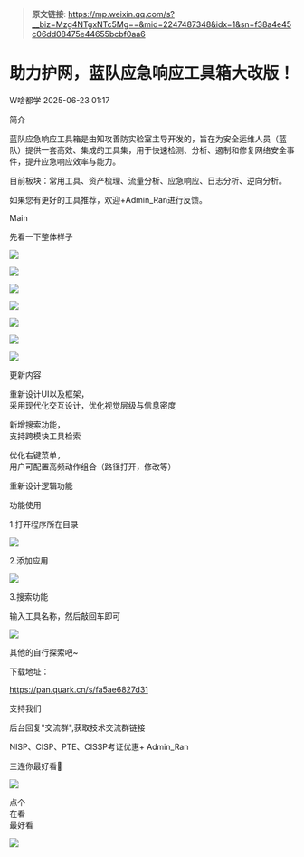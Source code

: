 > **原文链接**: https://mp.weixin.qq.com/s?__biz=Mzg4NTgxNTc5Mg==&mid=2247487348&idx=1&sn=f38a4e45c06dd08475e44655bcbf0aa6

#  助力护网，蓝队应急响应工具箱大改版！  
 W啥都学   2025-06-23 01:17  
  
简介  
  
  
  
蓝队应急响应工具箱是由知攻善防实验室主导开发的，旨在为安全运维人员（蓝队）提供一套高效、集成的工具集，用于快速检测、分析、遏制和修复网络安全事件，提升应急响应效率与能力。  
  
目前板块：常用工具、资产梳理、流量分析、应急响应、日志分析、逆向分析。  
  
如果您有更好的工具推荐，欢迎+Admin_Ran进行反馈。  
  
  
Main  
  
  
  
先看一下整体样子  
  
![](https://mmbiz.qpic.cn/mmbiz_png/H7ec9FOh7vqyhJxb3ckYLicdmt8tkkumurmUemrjgIuvAgLdPYCV5xDTbnRiboKH4an3eiccwkEPibBLplQLMCLDPQ/640?wx_fmt=png&from=appmsg&watermark=1 "")  
  
![](https://mmbiz.qpic.cn/mmbiz_png/H7ec9FOh7vqyhJxb3ckYLicdmt8tkkumuzibOSyVMQAIxwVp4iaRFAWicFibPoggn3fzWb8L3dgPicF6KiaB154UtmK0A/640?wx_fmt=png&from=appmsg&watermark=1 "")  
  
![](https://mmbiz.qpic.cn/mmbiz_png/H7ec9FOh7vqyhJxb3ckYLicdmt8tkkumu56wS5l9g7oVsKDvFrhDkuWdLHNVo4Dv7e0zRtKG9eGSSXjrzkXVpTQ/640?wx_fmt=png&from=appmsg&watermark=1 "")  
  
![](https://mmbiz.qpic.cn/mmbiz_png/H7ec9FOh7vqyhJxb3ckYLicdmt8tkkumuY6IvcyrGaRiaHBmj3MSn9VhTiaSwibBjqyVgq2trfRrWGUb6Cu7gKKDRw/640?wx_fmt=png&from=appmsg&watermark=1 "")  
  
![](https://mmbiz.qpic.cn/mmbiz_png/H7ec9FOh7vqyhJxb3ckYLicdmt8tkkumuR8p4icRAfXyE8lIROiaXh1nP2MQtV3UJu9my4eWaoSR5JkiaVVf9S3RkA/640?wx_fmt=png&from=appmsg&watermark=1 "")  
  
![](https://mmbiz.qpic.cn/mmbiz_png/H7ec9FOh7vqyhJxb3ckYLicdmt8tkkumuXu6kXOiaN4GibKibq5WrtRTnhhdHaOiaHd7I8fFWhWOlwqHBiboHN2y7PXw/640?wx_fmt=png&from=appmsg&watermark=1 "")  
  
![](https://mmbiz.qpic.cn/mmbiz_png/H7ec9FOh7vqyhJxb3ckYLicdmt8tkkumuoAc1JZxfjFY5Y70es3jzSxFFx4vQq93qCA1HUWB5jDobiadCDTe8dEw/640?wx_fmt=png&from=appmsg&watermark=1 "")  
  
  
更新内容  
  
  
  
重新设计UI以及框架，  
采用现代化交互设计，优化视觉层级与信息密度  
  
新增搜索功能，  
支持跨模块工具检索  
  
优化右键菜单，  
用户可配置高频动作组合（路径打开，修改等）  
  
重新设计逻辑功能  
  
  
  
功能使用  
  
  
  
  
1.打开程序所在目录  
  
![](https://mmbiz.qpic.cn/mmbiz_png/H7ec9FOh7vqyhJxb3ckYLicdmt8tkkumuHFibFL5CCXhB7mbnIf8IoagL4jwMbLJKPz1VPZicKicQxP9ichogWdSVibQ/640?wx_fmt=png&from=appmsg&watermark=1 "")  
  
2.添加应用  
  
![](https://mmbiz.qpic.cn/mmbiz_png/H7ec9FOh7vqyhJxb3ckYLicdmt8tkkumuN74vQOuRyqiaUaMgX7VB9oNKqdMXVBc0ssUBHTSupOEuYZPSYODX9XQ/640?wx_fmt=png&from=appmsg&watermark=1 "")  
  
3.搜索功能  
  
输入工具名称，然后敲回车即可  
  
![](https://mmbiz.qpic.cn/mmbiz_png/H7ec9FOh7vqK6EEqm9sqCLMdQGVrOoFz2XP8PNqeVb7mExzutl6WvhsLPbGPGxWkh7mfD0NeZde9Jb0S0uibLJQ/640?wx_fmt=png&from=appmsg&watermark=1 "")  
  
其他的自行探索吧~  
  
  
下载地址：  
  
https://pan.quark.cn/s/fa5ae6827d31  
  
  
  
支持我们  
  
  
  
后台回复"交流群",获取技术交流群链接  
  
NISP、CISP、PTE、CISSP考证优惠+ Admin_Ran  
  
  
三连你最好看🤩  
  
  
![](https://mmbiz.qpic.cn/mmbiz_gif/ZO8cZN0dRrh8nwSrKhX91yPqQqMfKociaoM1CmvPFIAq4W6ZjIjZIYbibDR0buroAbUrhjiazIgRSY15SeT1vO8Cg/640?from=appmsg "")  
  
点个  
在看  
最好看  
  
![](https://mmbiz.qpic.cn/mmbiz_png/Q6LnlWyX4rcUFL4RXR0uxy9ia6WcFTmtOwrnHEMDTg5HFMEj8RVMsaDbP79uFGfvVNjdZMKeUvdjiaicChXlz3WAw/640?from=appmsg "")  
  
  
  
  
  
  

